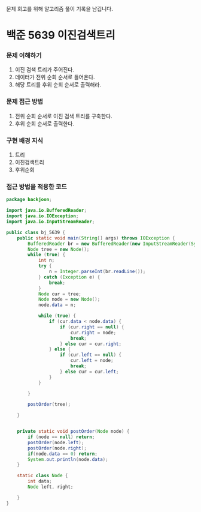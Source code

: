 문제 회고를 위해 알고리즘 풀이 기록을 남깁니다.

# 백준 5639 이진검색트리


### 문제 이해하기
1. 이진 검색 트리가 주어진다.
2. 데이터가 전위 순회 순서로 들어온다.
3. 해당 트리를 후위 순회 순서로 출력해라.

### 문제 접근 방법
1. 전위 순회 순서로 이진 검색 트리를 구축한다.
2. 후위 순회 순서로 출력한다.

### 구현 배경 지식
1. 트리
2. 이진검색트리
3. 후위순회

### 접근 방법을 적용한 코드
```java
package backjoon;

import java.io.BufferedReader;
import java.io.IOException;
import java.io.InputStreamReader;

public class bj_5639 {
    public static void main(String[] args) throws IOException {
        BufferedReader br = new BufferedReader(new InputStreamReader(System.in));
        Node tree = new Node();
        while (true) {
            int n;
            try {
                n = Integer.parseInt(br.readLine());
            } catch (Exception e) {
                break;
            }
            Node cur = tree;
            Node node = new Node();
            node.data = n;

            while (true) {
                if (cur.data < node.data) {
                    if (cur.right == null) {
                        cur.right = node;
                        break;
                    } else cur = cur.right;
                } else {
                    if (cur.left == null) {
                        cur.left = node;
                        break;
                    } else cur = cur.left;
                }
            }

        }

        postOrder(tree);

    }


    private static void postOrder(Node node) {
        if (node == null) return;
        postOrder(node.left);
        postOrder(node.right);
        if(node.data == 0) return;
        System.out.println(node.data);
    }

    static class Node {
        int data;
        Node left, right;

    }
}


```